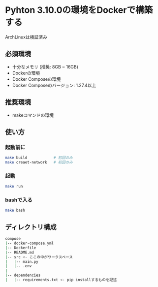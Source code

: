 # Pyhton 3.10.0の環境をDockerで構築する

ArchLinuxは検証済み

## 必須環境

- 十分なメモリ (推奨: 8GB ~ 16GB)
- Dockerの環境
- Docker Composeの環境
- Docker Composeのバージョン: 1.27.4以上

## 推奨環境

- makeコマンドの環境

## 使い方

### 起動前に

```bash
make build            # 初回のみ
make creaet-network   # 初回のみ
```

### 起動

```bash
make run
```

### bashで入る

```bash
make bash
```

## ディレクトリ構成

```bash
compose
|-- docker-compose.yml
|-- Dockerfile
|-- README.md
|-- src <- ここの中がワークスペース
|   |-- main.py
|   |-- .env
|
|-- dependencies
|   |-- requirements.txt <- pip installするものを記述
```
